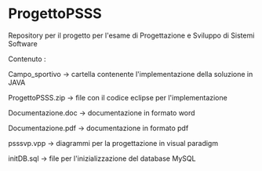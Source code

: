 # ProgettoPSSS
Repository per il progetto per l'esame di Progettazione e Sviluppo di Sistemi Software

Contenuto :

Campo_sportivo -> cartella contenente l'implementazione della soluzione in JAVA

ProgettoPSSS.zip -> file con il codice eclipse per l'implementazione

Documentazione.doc -> documentazione in formato word

Documentazione.pdf -> documentazione in formato pdf

psssvp.vpp -> diagrammi per la progettazione in visual paradigm 

initDB.sql -> file per l'inizializzazione del database MySQL


